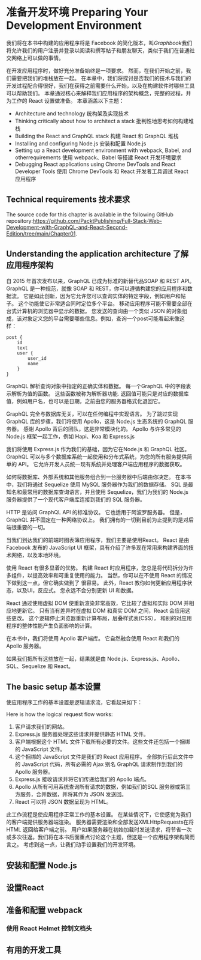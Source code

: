 # 准备开发环境 Preparing Your Development Environment

我们将在本书中构建的应用程序将是 Facebook 的简化版本，叫*Graphbook*我们将允许我们的用户注册并登录以阅读和撰写帖子和朋友聊天，类似于我们在普通社交网络上可以做的事情。

在开发应用程序时，做好充分准备始终是一项要求。 然而，在我们开始之前，我们需要把我们的堆栈放在一起。 在本章中，我们将探讨是否我们的技术与我们的开发过程配合得很好，我们在获得之前需要什么开始，以及在构建软件时哪些工具可以帮助我们。
本章通过核心来解释我们应用程序的架构概念，完整的过程，并为工作的 React 设置做准备。
本章涵盖以下主题：
* Architecture and technology 统构架及实现技术
* Thinking critically about how to architect a stack 批判性地思考如何构建堆栈
* Building the React and GraphQL stack 构建 React 和 GraphQL 堆栈
* Installing and configuring Node.js 安装和配置 Node.js
* Setting up a React development environment with webpack, Babel, and otherrequirements 使用 webpack、Babel 等搭建 React 开发环境要求
* Debugging React applications using Chrome DevTools and React Developer Tools 使用 Chrome DevTools 和 React 开发者工具调试 React 应用程序

## Technical requirements  技术要求

The source code for this chapter is available in the following GitHub repository:https://github.com/PacktPublishing/Full-Stack-Web-Development-with-GraphQL-and-React-Second-Edition/tree/main/Chapter01.

## Understanding the application architecture  了解应用程序架构

自 2015 年首次发布以来，GraphQL 已成为标准的新替代品SOAP 和 REST API。 GraphQL 是一种规范，就像 SOAP 和 REST，你可以遵循构建您的应用程序和数据流。 它是如此创新，因为它允许您可以查询实体的特定字段，例如用户和帖子。 这个功能使它非常适合同时定位多个平台。 移动应用程序可能不需要全部在台式计算机的浏览器中显示的数据。 您发送的查询由一个类似 JSON 的对象组成，该对象定义您的平台需要哪些信息。例如，查询一个post可能看起来像这样：
```
post {
	id
	text
	user {
		user_id
		name
	}
}
```
GraphQL 解析查询对象中指定的正确实体和数据。 每一个GraphQL 中的字段表示解析为值的函数。 这些函数被称为解析器功能. 返回值可能只是对应的数据库值，例如用户名，也可以是日期，之前由您的服务器格式化退回它。

GraphQL 完全与数据库无关，可以在任何编程中实现语言。 为了跳过实现 GraphQL 库的步骤，我们将使用 Apollo，这是 Node.js 生态系统的 GraphQL 服务器。 感谢 Apollo 背后的团队，这是非常模块化的。 Apollo 与许多常见的 Node.js 框架一起工作，例如 Hapi、Koa 和 Express.js

我们将使用 Express.js 作为我们的基础，因为它在Node.js 和 GraphQL 社区。 GraphQL 可以与多个数据库系统一起使用和分布式系统，为您的所有服务提供简单的 API。 它允许开发人员统一现有系统并处理客户端应用程序的数据获取。

如何将数据库、外部系统和其他服务组合到一台服务器中后端由你决定。 在本书中，我们将通过 Sequelize 使用 MySQL 服务器作为我们的数据存储。 SQL 是最知名和最常用的数据库查询语言，并且使用 Sequelize，我们为我们的 Node.js 服务器提供了一个现代客户端库连接到我们的 SQL 服务器。

HTTP 是访问 GraphQL API 的标准协议。 它也适用于阿波罗服务器。 但是，GraphQL 并不固定在一种网络协议上。 我们拥有的一切到目前为止提到的是对后端很重要的一切。

当我们到达我们的前端时图表簿应用程序，我们主要是使用React。 React 是由 Facebook 发布的 JavaScript UI 框架，具有介绍了许多现在常用来构建界面的技术网络，以及本地环境。

使用 React 有很多显着的优势。 构建 React 时应用程序，您总是将代码拆分为许多组件，以提高效率和可重复使用的能力。 当然，你可以在不使用 React 的情况下做到这一点，但它确实做到了
很容易。 此外，React 教你如何更新应用程序状态，以及UI，反应式。 您永远不会分别更新 UI 和数据。

React 通过使用虚拟 DOM 使重新渲染非常高效，它比较了虚拟和实际 DOM 并相应地更新它。 只有当有差异时在虚拟 DOM 和真实 DOM 之间，React 会应用这些更改。 这个逻辑停止浏览器重新计算布局，层叠样式表(CSS）， 和别的对应用程序的整体性能产生负面影响的计算。

在本书中，我们将使用 Apollo 客户端库。 它自然融合使用 React 和我们的 Apollo 服务器。

如果我们把所有这些放在一起，结果就是由 Node.js、Express.js、Apollo、SQL、Sequelize 和 React。

## The basic setup  基本设置

使应用程序工作的基本设置是逻辑请求流，它看起来如下：

Here is how the logical request flow works:
1. 客户请求我们的网站。
2. Express.js 服务器处理这些请求并提供静态 HTML 文件。
3. 客户端根据这个 HTML 文件下载所有必要的文件。这些文件还包括一个捆绑的 JavaScript 文件。
4. 这个捆绑的 JavaScript 文件是我们的 React 应用程序。 全部执行后此文件中的 JavaScript 代码，所有必需的 Ajax 别名 GraphQL 请求制作到我们的 Apollo 服务器。
5. Express.js 接收请求并将它们传递给我们的 Apollo 端点。
6. Apollo 从所有可用系统查询所有请求的数据，例如我们的SQL 服务器或第三方服务，合并数据，并将其作为 JSON 发送回。
7. React 可以将 JSON 数据呈现为 HTML。

此工作流程是使应用程序正常工作的基本设置。 在某些情况下，它使感觉为我们的客户端提供服务器端渲染。 服务器需要渲染和全部发送XMLHttpRequests在将 HTML 返回给客户端之前。 用户如果服务器在初始加载时发送请求，将节省一次或多次往返。我们将在本书后面重点讨论这个主题，但这是一个应用程序架构简而言之。 考虑到这一点，让我们动手设置我们的开发环境。


## 安装和配置 Node.js

## 设置React

## 准备和配置 webpack

###  使用 React Helmet 控制文档头

## 有用的开发工具

